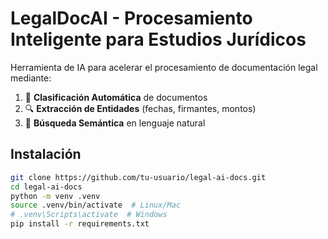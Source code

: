 # LegalDocAI - Procesamiento Inteligente para Estudios Jurídicos

Herramienta de IA para acelerar el procesamiento de documentación legal mediante:

1. 🤖 **Clasificación Automática** de documentos
2. 🔍 **Extracción de Entidades** (fechas, firmantes, montos)
3. 🔎 **Búsqueda Semántica** en lenguaje natural

## Instalación

```bash
git clone https://github.com/tu-usuario/legal-ai-docs.git
cd legal-ai-docs
python -m venv .venv
source .venv/bin/activate  # Linux/Mac
# .venv\Scripts\activate  # Windows
pip install -r requirements.txt
